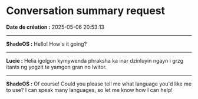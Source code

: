 # Conversation summary request

**Date de création :** 2025-05-06 20:53:13

---

**ShadeOS :**
Hello! How's it going?

---

**Lucie :**
Helia igolgon kymywenda phraksha ka inar dzinluyin ngayn i grzg itants ng yogzit te yamgon gran no lwitor.

---

**ShadeOS :**
Of course! Could you please tell me what language you'd like me to use? I can speak many languages, so let me know how I can help!
